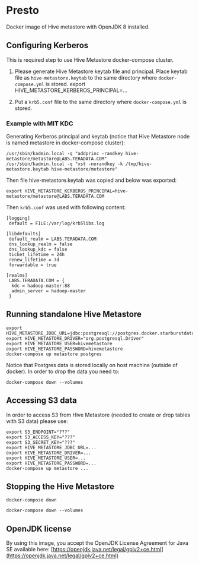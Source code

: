 # Presto

Docker image of Hive metastore with OpenJDK 8 installed.

## Configuring Kerberos

This is required step to use Hive Metastore docker-compose cluster.

1. Please generate Hive Metastore keytab file and principal. Place keytab file as `hive-metastore.keytab`
    to the same directory where `docker-compose.yml` is stored.
   export HIVE_METASTORE_KERBEROS_PRINCIPAL=...

2. Put a `krb5.conf` file to the same directory where `docker-compose.yml` is stored.

### Example with MIT KDC

Generating Kerberos principal and keytab (notice that Hive Metastore node is named metastore in docker-compose cluster):

    /usr/sbin/kadmin.local -q "addprinc -randkey hive-metastore/metastore@LABS.TERADATA.COM"
    /usr/sbin/kadmin.local -q "xst -norandkey -k /tmp/hive-metastore.keytab hive-metastore/metastore"

Then file hive-metastore.keytab was copied and below was exported:

    export HIVE_METASTORE_KERBEROS_PRINCIPAL=hive-metastore/metastore@LABS.TERADATA.COM

Then `krb5.conf` was used with following content:

	[logging]
	 default = FILE:/var/log/krb5libs.log

	[libdefaults]
	 default_realm = LABS.TERADATA.COM
	 dns_lookup_realm = false
	 dns_lookup_kdc = false
	 ticket_lifetime = 24h
	 renew_lifetime = 7d
	 forwardable = true

	[realms]
	 LABS.TERADATA.COM = {
	  kdc = hadoop-master:88
	  admin_server = hadoop-master
	 }

## Running standalone Hive Metastore

    export HIVE_METASTORE_JDBC_URL=jdbc:postgresql://postgres.docker.starburstdata.com/hivemetastore
    export HIVE_METASTORE_DRIVER="org.postgresql.Driver"
    export HIVE_METASTORE_USER=hivemetastore
    export HIVE_METASTORE_PASSWORD=hivemetastore
    docker-compose up metastore postgres

Notice that Postgres data is stored locally on host machine (outside of docker).
In order to drop the data you need to:

    docker-compose down --volumes

## Accessing S3 data

In order to access S3 from Hive Metastore (needed to create or drop tables with S3 data) please use:

    export S3_ENDPOINT="???"
    export S3_ACCESS_KEY="???"
    export S3_SECRET_KEY="???"
    export HIVE_METASTORE_JDBC_URL=...
    export HIVE_METASTORE_DRIVER=...
    export HIVE_METASTORE_USER=...
    export HIVE_METASTORE_PASSWORD=...
    docker-compose up metastore ...

## Stopping the Hive Metastore

    docker-compose down

    docker-compose down --volumes

## OpenJDK license

By using this image, you accept the OpenJDK License Agreement for Java SE available here:
[https://openjdk.java.net/legal/gplv2+ce.html](https://openjdk.java.net/legal/gplv2+ce.html)
